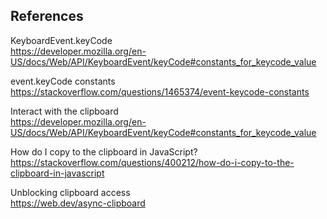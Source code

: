 ## References

KeyboardEvent.keyCode  
https://developer.mozilla.org/en-US/docs/Web/API/KeyboardEvent/keyCode#constants_for_keycode_value


event.keyCode constants  
https://stackoverflow.com/questions/1465374/event-keycode-constants


Interact with the clipboard  
https://developer.mozilla.org/en-US/docs/Web/API/KeyboardEvent/keyCode#constants_for_keycode_value  


How do I copy to the clipboard in JavaScript?  
https://stackoverflow.com/questions/400212/how-do-i-copy-to-the-clipboard-in-javascript


Unblocking clipboard access  
https://web.dev/async-clipboard

